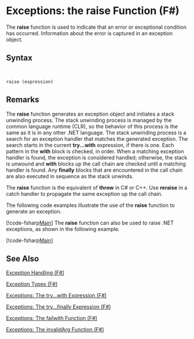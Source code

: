 # Exceptions: the raise Function (F#)

The **raise** function is used to indicate that an error or exceptional condition has occurred. Information about the error is captured in an exception object.


## Syntax


```


raise (expression)

```



## Remarks
The **raise** function generates an exception object and initiates a stack unwinding process. The stack unwinding process is managed by the common language runtime (CLR), so the behavior of this process is the same as it is in any other .NET language. The stack unwinding process is a search for an exception handler that matches the generated exception. The search starts in the current **try...with** expression, if there is one. Each pattern in the **with** block is checked, in order. When a matching exception handler is found, the exception is considered handled; otherwise, the stack is unwound and **with** blocks up the call chain are checked until a matching handler is found. Any **finally** blocks that are encountered in the call chain are also executed in sequence as the stack unwinds.

The **raise** function is the equivalent of **throw** in C# or C++. Use **reraise** in a catch handler to propagate the same exception up the call chain.

The following code examples illustrate the use of the **raise** function to generate an exception.

[!code-fsharp[Main](snippets/fslangref2/snippet5801.fs)]
    The **raise** function can also be used to raise .NET exceptions, as shown in the following example.

[!code-fsharp[Main](snippets/fslangref2/snippet5802.fs)]
    
## See Also
[Exception Handling &#40;F&#35;&#41;](Exception-Handling-%28FSharp%29.md)

[Exception Types &#40;F&#35;&#41;](Exception-Types-%28FSharp%29.md)

[Exceptions: The try...with Expression &#40;F&#35;&#41;](Exceptions-The-try...with-Expression-%28FSharp%29.md)

[Exceptions: The try...finally Expression &#40;F&#35;&#41;](Exceptions-The-try...finally-Expression-%28FSharp%29.md)

[Exceptions: The failwith Function &#40;F&#35;&#41;](Exceptions-The-failwith-Function-%28FSharp%29.md)

[Exceptions: The invalidArg Function &#40;F&#35;&#41;](Exceptions-The-invalidArg-Function-%28FSharp%29.md)

